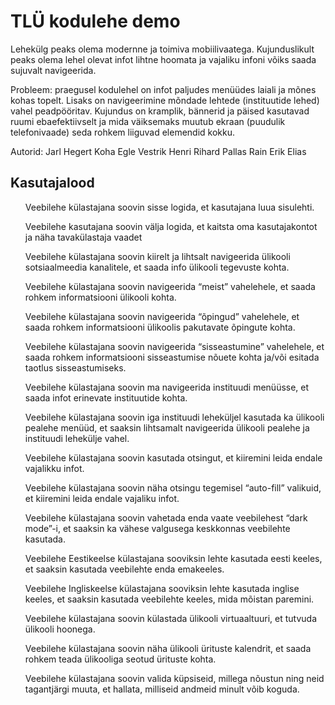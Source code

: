 <h1>TLÜ kodulehe demo</h1>

Lehekülg peaks olema modernne ja toimiva mobiilivaatega. Kujunduslikult peaks olema lehel olevat infot lihtne hoomata ja vajaliku infoni võiks saada sujuvalt navigeerida.

Probleem: praegusel kodulehel on infot paljudes menüüdes laiali ja mõnes kohas topelt. Lisaks on navigeerimine mõndade lehtede (instituutide lehed) vahel peadpööritav.
Kujundus on kramplik, bännerid ja päised kasutavad ruumi ebaefektiivselt ja mida väiksemaks muutub ekraan (puudulik telefonivaade) seda rohkem liiguvad elemendid kokku.

Autorid:
Jarl Hegert Koha
Egle Vestrik
Henri Rihard Pallas
Rain Erik Elias



<h2>Kasutajalood</h2>
<ul>Veebilehe külastajana soovin sisse logida, et kasutajana luua sisulehti.</ul>
<ul>Veebilehe kasutajana soovin välja logida, et kaitsta oma kasutajakontot ja näha tavakülastaja vaadet</ul>
<ul>Veebilehe külastajana soovin kiirelt ja lihtsalt navigeerida ülikooli sotsiaalmeedia kanalitele, et saada info ülikooli tegevuste kohta.</ul>
<ul>Veebilehe külastajana soovin navigeerida “meist” vahelehele, et saada rohkem informatsiooni ülikooli kohta.</ul>
<ul>Veebilehe külastajana soovin navigeerida “õpingud” vahelehele, et saada rohkem informatsiooni ülikoolis pakutavate õpingute kohta.</ul>
<ul>Veebilehe külastajana soovin navigeerida “sisseastumine” vahelehele, et saada rohkem informatsiooni sisseastumise nõuete kohta ja/või esitada taotlus sisseastumiseks.</ul>
<ul>Veebilehe külastajana soovin ma navigeerida instituudi menüüsse, et saada infot erinevate instituutide kohta.</ul>
<ul>Veebilehe külastajana soovin iga instituudi leheküljel kasutada ka ülikooli pealehe menüüd, et saaksin lihtsamalt navigeerida ülikooli pealehe ja instituudi lehekülje vahel.</ul>
<ul>Veebilehe külastajana soovin kasutada otsingut, et kiiremini leida endale vajalikku infot. </ul>
<ul>Veebilehe külastajana soovin näha otsingu tegemisel “auto-fill” valikuid, et kiiremini leida endale vajaliku infot.</ul>
<ul>Veebilehe külastajana soovin vahetada enda vaate veebilehest “dark mode”-i, et saaksin ka vähese valgusega keskkonnas veebilehte kasutada. </ul>
<ul>Veebilehe Eestikeelse külastajana sooviksin lehte kasutada eesti keeles, et saaksin kasutada veebilehte enda emakeeles.</ul>
<ul>Veebilehe Ingliskeelse külastajana sooviksin lehte kasutada inglise keeles, et saaksin kasutada veebilehte keeles, mida mõistan paremini.</ul>
<ul>Veebilehe külastajana soovin külastada ülikooli virtuaaltuuri, et tutvuda ülikooli hoonega.</ul>
<ul>Veebilehe külastajana soovin näha ülikooli ürituste kalendrit, et saada rohkem teada ülikooliga seotud ürituste kohta.</ul>
<ul>Veebilehe külastajana soovin valida küpsiseid, millega nõustun ning neid tagantjärgi muuta, et hallata, milliseid andmeid minult võib koguda.</ul>
